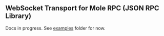 ## WebSocket Transport for Mole RPC (JSON RPC Library)

Docs in progress.
See [examples](./examples) folder for now.
